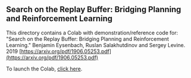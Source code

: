 ## Search on the Replay Buffer: Bridging Planning and Reinforcement Learning

This directory contains a Colab with demonstration/reference code for:
"Search on the Replay Buffer: Bridging Planning and Reinforcement Learning." Benjamin Eysenbach, Ruslan Salakhutdinov and Sergey Levine. 2019
[https://arxiv.org/pdf/1906.05253.pdf](https://arxiv.org/pdf/1906.05253.pdf)


To launch the Colab, [click here](https://colab.research.google.com/github/google-research/google-research/blob/master/sorb/SoRB.ipynb).
